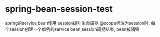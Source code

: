 # spring-bean-session-test
spring的service bean使用 session级别生命周期
@scope标注为session时, 每个session创建一个单例的service bean,session周期结束, bean被销毁